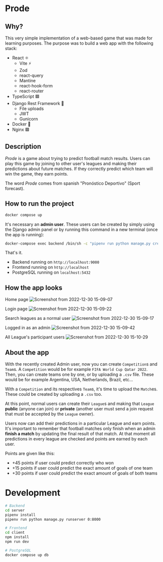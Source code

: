 # Prode

## Why?

This very simple implementation of a web-based game that was made for learning purposes. The purpose was to build a web app with the following stack:

* React ⚛️
  * Vite ⚡
  * Zod
  * react-query
  * Mantine
  * react-hook-form
  * react-router
* TypeScript 🟦
* Django Rest Framework 🐍
  * File uploads
  * JWT
  * Gunicorn
* Docker 🐋
* Nginx 🟩


## Description

*Prode* is a game about trying to predict football match results. Users can play this game by joining to other user's leagues and making their predictions about future matches. If they correctly predict which team will win the game, they earn points.

The word *Prode* comes from spanish "Pronóstico Deportivo" (Sport forecast).

## How to run the project

```sh
docker compose up
```

It's necessary an **admin user**. These users can be created by simply using the Django admin panel or by running this command in a new terminal (once the app is running):

```sh
docker-compose exec backend /bin/sh -c "pipenv run python manage.py createsuperuser"
```

That's it.

* Backend running on `http://localhost:9000`
* Frontend running on `http://localhost`
* PostgreSQL running on `localhost:5432`

## How the app looks

Home page
![Screenshot from 2022-12-30 15-09-07](https://user-images.githubusercontent.com/11776905/210100259-6c5cd0fe-0827-4afe-9892-fd0ecc1d2a15.png)

Login page
![Screenshot from 2022-12-30 15-09-22](https://user-images.githubusercontent.com/11776905/210100263-8fe87af7-c1b4-476f-8277-869c4ac5a36d.png)

Search leagues as a normal user
![Screenshot from 2022-12-30 15-09-17](https://user-images.githubusercontent.com/11776905/210100268-5b1c22c5-372a-4bf1-92f4-8904d9206cd3.png)

Logged in as an admin
![Screenshot from 2022-12-30 15-09-42](https://user-images.githubusercontent.com/11776905/210100269-deaae360-1e55-49af-8741-ff3fd413396e.png)

All League's participant users
![Screenshot from 2022-12-30 15-10-29](https://user-images.githubusercontent.com/11776905/210100297-be3eba3c-055e-41cd-98dc-889e559aa4d3.png)

## About the app

With the recently created Admin user, now you can create `Competition`s and `Team`s. A `Competition` would be for example `FIFA World Cup Qatar 2022`. Then, you can create teams one by one, or by uploading a `.csv` file. These would be for example Argentina, USA, Netherlands, Brazil, etc...

With a `Competition` and its respectives `Team`s, it's time to upload the `Match`es. These could be created by uploading a `.csv` too.

At this point, normal users can create their `League`s and making that `League` **public** (anyone can join) or **private** (another user must send a join request that must be accepted by the `League` owner).

Users now can add their predictions in a particular League and earn points. It's important to remember that football matches only finish when an admin **finish a match** by updating the final result of that match. At that moment all predictions in every league are checked and points are earned by each user.

Points are given like this:

* +45 points if user could predict correctly who won
* +15 points if user could predict the exact amount of goals of one team
* +30 points if user could predict the exact amount of goals of both teams

# Development

```sh
# Backend
cd server
pipenv install
pipenv run python manage.py runserver 0:8000

# Frontend
cd client
npm install
npm run dev

# PostgreSQL
docker compose up db
```
